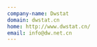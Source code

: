```yaml
---
company-name: Dwstat
domain: dwstat.cn
home: http://www.dwstat.cn/
email: info@dw.net.cn
---
```




